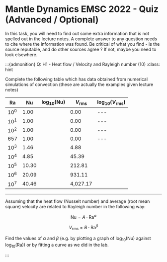 # Mantle Dynamics EMSC 2022 - Quiz (Advanced / Optional)

In this task, you will need to find out some extra information that
is not spelled out in the lecture notes. A complete answer to 
any question needs to cite where the information was found. Be critical of what you find - is the source reputable, and do other sources agree ? If not, maybe you need to look elsewhere.


:::{admonition} Q: H1 - Heat flow / Velocity and Rayleigh number (10)
:class: hint

Complete the following table which has data obtained from numerical simulations of convection (these are actually the examples given lecture notes)


  | $\mathrm{Ra}$ |$\mathrm{Nu}$ | $\log_{10}(\mathrm{Nu})$ | $V_\mathrm{rms}$ | $\log_{10}(V_\mathrm{rms})$ |
  |-------- | ------------ | ----------- | ----------------  | --------------- |
  $10^0$    |     1.00     |             |         0.00      |     ---         |
  $10^1$    |     1.00     |             |         0.00      |     ---         |
  $10^2$    |     1.00     |             |         0.00      |     ---         |
  657       |     1.00     |             |         0.00      |     ---         |
  $10^3$    |     1.46     |             |         4.88      |                 |
  $10^4$    |     4.85     |             |         45.39     |                 |
  $10^5$    |     10.30    |             |         212.81    |                 |
  $10^6$    |     20.09    |             |         931.11    |                 |
  $10^7$    |     40.46    |             |         4,027.17  |                 |
  ------------------------------------------------------------------------------------


Assuming that the heat flow (Nusselt number) and average (root mean square) velocity are related to Rayleigh number in the following way:

$$
    \mathrm{Nu} = A \cdot \mathrm{Ra}^\alpha
$$

$$
    V_\mathrm{rms} = B \cdot \mathrm{Ra}^\beta
$$

Find the values of $\alpha$ and $\beta$ (e.g. by plotting a graph of $\log_{10}(\mathrm{Nu})$ against $\log_{10}(\mathrm{Ra})$) or by fitting a curve as we did in the lab.

:::


